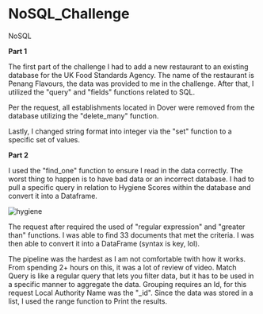 # NoSQL_Challenge
NoSQL


**Part 1**

The first part of the challenge I had to add a new restaurant to an existing database for the UK Food Standards Agency.  The name of the restaurant is Penang Flavours, the data was provided to me in the challenge. 
After that, I utilized the "query" and "fields" functions related to SQL.  

Per the request, all establishments located in Dover were removed from the database utilizing the "delete_many" function.

Lastly, I changed string format into integer via the "set" function to a specific set of values.



**Part 2**

I used the "find_one" function to ensure I read in the data correctly.  The worst thing to happen is to have bad data or an incorrect database. 
I had to pull a specific query in relation to Hygiene Scores within the database and convert it into a Dataframe. 

![hygiene](https://github.com/amshanaa/nosql-challenge/assets/136298119/56253412-c78e-422d-8909-0e03c3255c24)

The request after required the used of "regular expression" and "greater than" functions.  I was able to find 33 documents that met the criteria.  I was then able to convert it into a DataFrame (syntax is key, lol).  

The pipeline was the hardest as I am not comfortable twith how it works.  From spending 2+ hours on this, it was a lot of review of video.  Match Query is like a regular query that lets you filter data, but it has to be used in a specific manner to aggregate the data.  Grouping requires an Id, for this request Local Authority Name was the "_id". Since the data was stored in a list, I used the range function to Print the results. 
